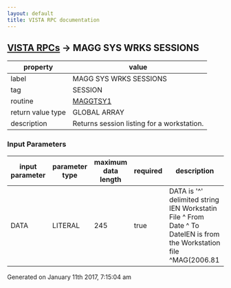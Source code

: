 ```yaml
---
layout: default
title: VISTA RPC documentation
---
```




## [VISTA RPCs](TableOfContent.md) &#8594; MAGG SYS WRKS SESSIONS 

 property | value 
--- | --- 
 label | MAGG SYS WRKS SESSIONS
 tag | SESSION
 routine | [MAGGTSY1](http://code.osehra.org/dox/Routine_MAGGTSY1_source.html)
 return value type | GLOBAL ARRAY
 description | Returns session listing for a workstation.

### Input Parameters

| input parameter | parameter type | maximum data length | required | description | 
| --- | --- | --- | --- | --- | 
| DATA | LITERAL | 245 | true |  DATA is '^' delimited string       IEN Workstatin File ^  From Date ^ To DateIEN is from the Workstation file ^MAG(2006.81 | 




 Generated on January 11th 2017, 7:15:04 am
